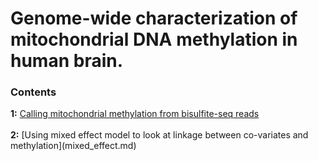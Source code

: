 <h1>Genome-wide characterization of mitochondrial DNA methylation in human brain.</h1>
<h3>Contents</h3>
<b>1:</b> <a href="https://github.com/dmsoanes/mitochondrial_methylation/blob/main/calling_methylation.md">Calling mitochondrial methylation from bisulfite-seq reads</a><br><br>
<b>2:</b> [Using mixed effect model to look at linkage between co-variates and methylation](mixed_effect.md)
